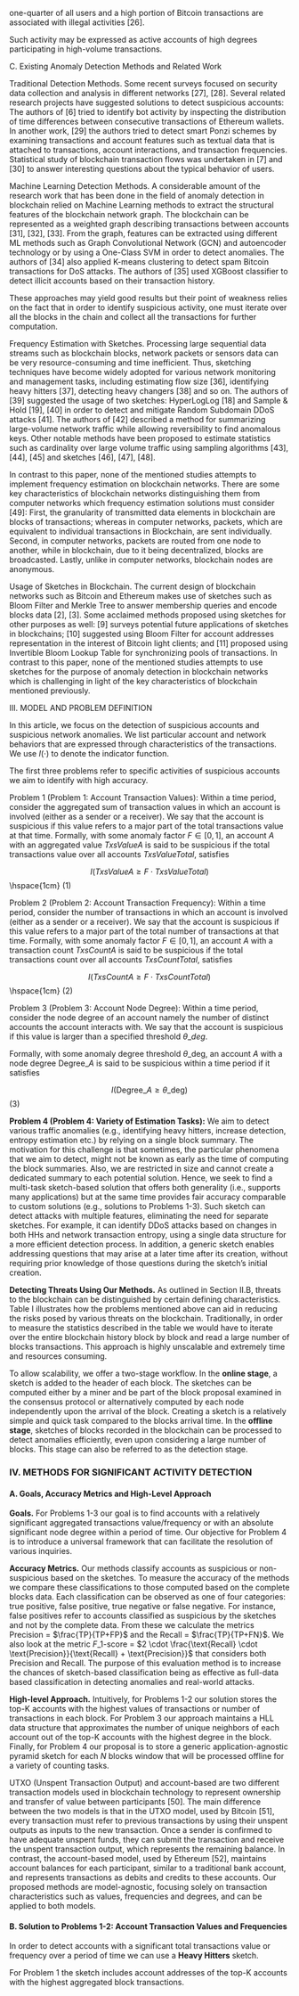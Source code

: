 one-quarter of all users and a high portion of Bitcoin transactions are associated with illegal activities [26].

Such activity may be expressed as active accounts of high degrees participating in high-volume transactions.

C. Existing Anomaly Detection Methods and Related Work

Traditional Detection Methods. Some recent surveys focused on security data collection and analysis in different networks [27], [28]. Several related research projects have suggested solutions to detect suspicious accounts: The authors of [6] tried to identify bot activity by inspecting the distribution of time differences between consecutive transactions of Ethereum wallets. In another work, [29] the authors tried to detect smart Ponzi schemes by examining transactions and account features such as textual data that is attached to transactions, account interactions, and transaction frequencies. Statistical study of blockchain transaction flows was undertaken in [7] and [30] to answer interesting questions about the typical behavior of users.

Machine Learning Detection Methods. A considerable amount of the research work that has been done in the field of anomaly detection in blockchain relied on Machine Learning methods to extract the structural features of the blockchain network graph. The blockchain can be represented as a weighted graph describing transactions between accounts [31], [32], [33]. From the graph, features can be extracted using different ML methods such as Graph Convolutional Network (GCN) and autoencoder technology or by using a One-Class SVM in order to detect anomalies. The authors of [34] also applied K-means clustering to detect spam Bitcoin transactions for DoS attacks. The authors of [35] used XGBoost classifier to detect illicit accounts based on their transaction history.

These approaches may yield good results but their point of weakness relies on the fact that in order to identify suspicious activity, one must iterate over all the blocks in the chain and collect all the transactions for further computation.

Frequency Estimation with Sketches. Processing large sequential data streams such as blockchain blocks, network packets or sensors data can be very resource-consuming and time inefficient. Thus, sketching techniques have become widely adopted for various network monitoring and management tasks, including estimating flow size [36], identifying heavy hitters [37], detecting heavy changers [38] and so on. The authors of [39] suggested the usage of two sketches: HyperLogLog [18] and Sample &amp; Hold [19], [40] in order to detect and mitigate Random Subdomain DDoS attacks [41]. The authors of [42] described a method for summarizing large-volume network traffic while allowing reversibility to find anomalous keys. Other notable methods have been proposed to estimate statistics such as cardinality over large volume traffic using sampling algorithms [43], [44], [45] and sketches [46], [47], [48].

In contrast to this paper, none of the mentioned studies attempts to implement frequency estimation on blockchain networks. There are some key characteristics of blockchain networks distinguishing them from computer networks which frequency estimation solutions must consider [49]: First, the granularity of transmitted data elements in blockchain are blocks of transactions; whereas in computer networks, packets, which are equivalent to individual transactions in Blockchain, are sent individually. Second, in computer networks, packets are routed from one node to another, while in blockchain, due to it being decentralized, blocks are broadcasted. Lastly, unlike in computer networks, blockchain nodes are anonymous.

Usage of Sketches in Blockchain. The current design of blockchain networks such as Bitcoin and Ethereum makes use of sketches such as Bloom Filter and Merkle Tree to answer membership queries and encode blocks data [2], [3]. Some acclaimed methods proposed using sketches for other purposes as well: [9] surveys potential future applications of sketches in blockchains; [10] suggested using Bloom Filter for account addresses representation in the interest of Bitcoin light clients; and [11] proposed using Invertible Bloom Lookup Table for synchronizing pools of transactions. In contrast to this paper, none of the mentioned studies attempts to use sketches for the purpose of anomaly detection in blockchain networks which is challenging in light of the key characteristics of blockchain mentioned previously.

III. MODEL AND PROBLEM DEFINITION

In this article, we focus on the detection of suspicious accounts and suspicious network anomalies. We list particular account and network behaviors that are expressed through characteristics of the transactions. We use $I(\cdot)$ to denote the indicator function.

The first three problems refer to specific activities of suspicious accounts we aim to identify with high accuracy.

Problem 1 (Problem 1: Account Transaction Values): Within a time period, consider the aggregated sum of transaction values in which an account is involved (either as a sender or a receiver). We say that the account is suspicious if this value refers to a major part of the total transactions value at that time. Formally, with some anomaly factor $F \in [0, 1]$, an account $A$ with an aggregated value $TxsValueA$ is said to be suspicious if the total transactions value over all accounts $TxsValueTotal$, satisfies

$$I(TxsValueA \geq F \cdot TxsValueTotal)$$  \hspace{1cm} (1)

Problem 2 (Problem 2: Account Transaction Frequency): Within a time period, consider the number of transactions in which an account is involved (either as a sender or a receiver). We say that the account is suspicious if this value refers to a major part of the total number of transactions at that time. Formally, with some anomaly factor $F \in [0, 1]$, an account $A$ with a transaction count $TxsCountA$ is said to be suspicious if the total transactions count over all accounts $TxsCountTotal$, satisfies

$$I(TxsCountA \geq F \cdot TxsCountTotal)$$  \hspace{1cm} (2)

Problem 3 (Problem 3: Account Node Degree): Within a time period, consider the node degree of an account namely the number of distinct accounts the account interacts with. We say that the account is suspicious if this value is larger than a specified threshold $\theta\_{deg}$.

Formally, with some anomaly degree threshold $\theta\_{\text{deg}}$, an account $A$ with a node degree $\text{Degree}\_A$ is said to be suspicious within a time period if it satisfies

$$I(\text{Degree}\_A \geq \theta\_{\text{deg}})$$ (3)

**Problem 4 (Problem 4: Variety of Estimation Tasks):** We aim to detect various traffic anomalies (e.g., identifying heavy hitters, increase detection, entropy estimation etc.) by relying on a single block summary. The motivation for this challenge is that sometimes, the particular phenomena that we aim to detect, might not be known as early as the time of computing the block summaries. Also, we are restricted in size and cannot create a dedicated summary to each potential solution. Hence, we seek to find a multi-task sketch-based solution that offers both generality (i.e., supports many applications) but at the same time provides fair accuracy comparable to custom solutions (e.g., solutions to Problems 1-3). Such sketch can detect attacks with multiple features, eliminating the need for separate sketches. For example, it can identify DDoS attacks based on changes in both HHs and network transaction entropy, using a single data structure for a more efficient detection process. In addition, a generic sketch enables addressing questions that may arise at a later time after its creation, without requiring prior knowledge of those questions during the sketch’s initial creation.

**Detecting Threats Using Our Methods.** As outlined in Section II.B, threats to the blockchain can be distinguished by certain defining characteristics. Table I illustrates how the problems mentioned above can aid in reducing the risks posed by various threats on the blockchain. Traditionally, in order to measure the statistics described in the table we would have to iterate over the entire blockchain history block by block and read a large number of blocks transactions. This approach is highly unscalable and extremely time and resources consuming.

To allow scalability, we offer a two-stage workflow. In the **online stage**, a sketch is added to the header of each block. The sketches can be computed either by a miner and be part of the block proposal examined in the consensus protocol or alternatively computed by each node independently upon the arrival of the block. Creating a sketch is a relatively simple and quick task compared to the blocks arrival time. In the **offline stage**, sketches of blocks recorded in the blockchain can be processed to detect anomalies efficiently, even upon considering a large number of blocks. This stage can also be referred to as the detection stage.

### IV. METHODS FOR SIGNIFICANT ACTIVITY DETECTION

#### A. Goals, Accuracy Metrics and High-Level Approach

**Goals.** For Problems 1-3 our goal is to find accounts with a relatively significant aggregated transactions value/frequency or with an absolute significant node degree within a period of time. Our objective for Problem 4 is to introduce a universal framework that can facilitate the resolution of various inquiries.

**Accuracy Metrics.** Our methods classify accounts as suspicious or non-suspicious based on the sketches. To measure the accuracy of the methods we compare these classifications to those computed based on the complete blocks data. Each classification can be observed as one of four categories: true positive, false positive, true negative or false negative. For instance, false positives refer to accounts classified as suspicious by the sketches and not by the complete data. From these we calculate the metrics Precision = $\frac{TP}{TP+FP}$ and the Recall = $\frac{TP}{TP+FN}$. We also look at the metric $F\_1$-score = $2 \cdot \frac{\text{Recall} \cdot \text{Precision}}{\text{Recall} + \text{Precision}}$ that considers both Precision and Recall. The purpose of this evaluation method is to increase the chances of sketch-based classification being as effective as full-data based classification in detecting anomalies and real-world attacks.

**High-level Approach.** Intuitively, for Problems 1-2 our solution stores the top-K accounts with the highest values of transactions or number of transactions in each block. For Problem 3 our approach maintains a HLL data structure that approximates the number of unique neighbors of each account out of the top-K accounts with the highest degree in the block. Finally, for Problem 4 our proposal is to store a generic application-agnostic pyramid sketch for each $N$ blocks window that will be processed offline for a variety of counting tasks.

UTXO (Unspent Transaction Output) and account-based are two different transaction models used in blockchain technology to represent ownership and transfer of value between participants [50]. The main difference between the two models is that in the UTXO model, used by Bitcoin [51], every transaction must refer to previous transactions by using their unspent outputs as inputs to the new transaction. Once a sender is confirmed to have adequate unspent funds, they can submit the transaction and receive the unspent transaction output, which represents the remaining balance. In contrast, the account-based model, used by Ethereum [52], maintains account balances for each participant, similar to a traditional bank account, and represents transactions as debits and credits to these accounts. Our proposed methods are model-agnostic, focusing solely on transaction characteristics such as values, frequencies and degrees, and can be applied to both models.

#### B. Solution to Problems 1-2: Account Transaction Values and Frequencies

In order to detect accounts with a significant total transactions value or frequency over a period of time we can use a **Heavy Hitters** sketch.

For Problem 1 the sketch includes account addresses of the top-K accounts with the highest aggregated block transactions.